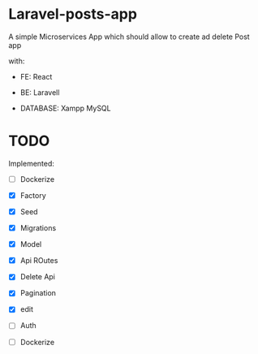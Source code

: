 # Laravel-posts-app

A simple Microservices App which should allow to create ad delete Post app

with:

* FE:  React

* BE: Laravell 

* DATABASE: Xampp MySQL

# TODO

Implemented:

- [ ] Dockerize

- [x] Factory

- [x] Seed

- [x] Migrations

- [x] Model

- [x] Api  ROutes 

- [x] Delete Api 

- [x] Pagination 

- [x] edit 

- [ ] Auth

- [ ] Dockerize
